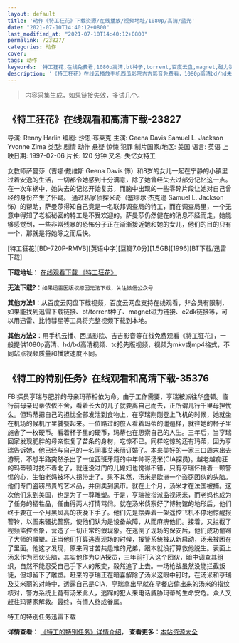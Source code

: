 ```yaml
---
layout: default
title: '动作《特工狂花》下载资源/在线播放/视频地址/1080p/高清/蓝光'
date: "2021-07-10T14:40:12+0800"
last_modified_at: "2021-07-10T14:40:12+0800"
permalink: /23827/
categories: 动作
cover:
tags: 动作
keywords: '特工狂花,在线免费看,1080p高清,bt种子,torrent,百度云盘,magnet,磁力链,迅雷下载资源'
description: '《特工狂花》在线云播放手机西瓜影院吉吉影音免费看，1080p高清bd/hd未删减完整版和tc抢先枪版，mkv/mp4格式，附带bt/torrent种子、magnet/磁力链、百度云盘、网盘资源迅雷下载链接'
---
```


>内容采集生成，如果链接失效，多试几个。


## 《特工狂花》在线观看和高清下载-23827

导演: Renny Harlin 编剧: 沙恩·布莱克 主演: Geena Davis Samuel L. Jackson Yvonne Zima 类型: 剧情 动作 悬疑 惊悚 犯罪 制片国家/地区: 美国 语言: 英语 上映日期: 1997-02-06 片长: 120 分钟 又名: 失忆女特工

女教师萨曼莎（吉娜·戴维斯 Geena Davis 饰）和8岁的女儿一起在宁静的小镇里过着安逸的生活，一切都令她感到十分满意，除了她曾经失去过部分记忆这一点。在一次车祸中，她失去的记忆开始复苏，而脑中出现的一些零碎片段让她对自己曾经的身份产生了怀疑。 通过私家侦探米奇（塞缪尔·杰克逊 Samuel L. Jackson 饰）的帮助，萨曼莎得知自己竟是一名联邦调查局的特工，而在调查局里，一个无意中得知了老板秘密的特工是不受欢迎的。萨曼莎仍然健在的消息不胫而走，她能够感觉到，一些非常残暴的恐怖分子正在渐渐接近她和她的女儿，他们的目的只有一个，那就是将她除之而后快。


[特工狂花][BD-720P-RMVB][英语中字][豆瓣7.0分][1.5GB][1996][BT下载/迅雷下载]

**下载地址**： [在线观看下载 《特工狂花》](https://www.btdx8.com/torrent/the_long_kiss_goodnight_1996.html) 


**无法下载?**：`如果迅雷因版权原因无法下载，关注微信公众号 `

**其他方法1**：从百度云网盘下载视频，百度云网盘支持在线观看，非会员有限制，如果能找到迅雷下载链接、bt/torrent种子、magnet磁力链接、e2dk链接等，可以用迅雷、比特彗星等工具将完整视频下载到本地。

**其他方法2**：用手机云播、西瓜影院、吉吉影音等在线免费观看《特工狂花》，一般提供1080p高清、hd/bd高清视频、tc抢先版视频，视频为mkv或mp4格式，不同站点视频质量和播放速度不同。


## 《特工的特别任务》在线观看和高清下载-35376

FBI探员亨瑞与肥胖的母亲玛蒂相依为命。由于工作需要，亨瑞被派往华盛顿。临行前母亲玛蒂依依不舍，看着长大的儿子就要离自己而去，正所谓儿行千里母担忧么。但玛蒂把自己的担忧全部发泄到食物上，在亨瑞刚刚登上飞机的时候，她就坐在机场的候机厅里饕餮起来。一位路过的旅人看着玛蒂的邋遢样，就往她的杯子里施舍了一枚硬币。看着杯子里的硬币，玛蒂也在思索自己的人生。三年后，当亨瑞回家发现肥胖的母亲恢复了苗条的身材，吃惊不已。同样吃惊的还有玛蒂，因为亨瑞告诉她，他已经与自己的一名同事艾米丽订婚了。本来美好的一家三口周末出去游玩，不想半路突然杀出了一位西班牙籍的中年帅哥汤米(CIA探员)。越老越痴狂的玛蒂顿时找不着北了，就连没过门的儿媳妇也觉得不错，只有亨瑞怀揣着一颗警惕的心，生怕老妈被坏人拐带走了。果不其然，汤米是欧洲一个盗窃团伙的头脑。他们专门盗窃昂贵的艺术品，并倒卖到黑市。就在上个月，汤米才在法国被捕。这次他们来到美国，也是为了一尊雕塑。于是，亨瑞被指派监视汤米，而老妈也成为了任务的牺牲品，任由得两人打情骂俏。就在汤米侦察好了博物馆的地形后，他们终于要在一个月黑风高的夜晚下手了。他们先是摆弄着一架遥控飞机不停地惊醒报警铃，以图来骚扰警察，使他们认为是设备故障，从而麻痹他们。接着，又拦截了视频监控图象，营造了一切正常的假现象。在迷倒了现场的保安后，他们成功偷窃了大师的雕塑。正当他们打算逃离现场的时候，报警系统被从新启动，汤米被困在了里面。他这才发现，原来同甘苦共患难的兄弟，跟本就没打算救他脱生。表面上汤米作为团伙头脑，其实他作为CIA探员，三年前打入这个团伙，暗中调查其组织，自然不能忍受自己手下人的叛变，毅然追了上去。一场枪战虽然没能拦截叛徒，但却留下了雕塑。赶来的亨瑞正在暗喜解除了汤米这眼中钉时，在汤米和亨瑞及艾米丽的对峙中，透露自己是CIA，亨瑞拿出早就在早餐店偷出来的汤米的指纹核对，警方系统上竟有汤米此人，逃蹿的犯人来电话威胁玛蒂的生命安危。众人又赶往玛蒂家解救。最终，有情人终成眷属。


特工的特别任务迅雷下载

**详情查看**： [《特工的特别任务》详情介绍](/movie/35376/)， **查看更多**：[本站资源大全](/movie/t/all/)

